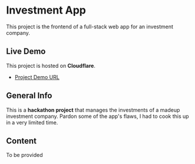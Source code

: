 # Investment App

This project is the frontend of a full-stack web app for an investment company.

## Live Demo
This project is hosted on **Cloudflare**.
+ [Project Demo URL](https://iamupt.pages.dev)

## General Info

This is a **hackathon project** that manages the investments of a madeup investment company. 
Pardon some of the app's flaws, I had to cook this up in a very limited time.

## Content

To be provided
